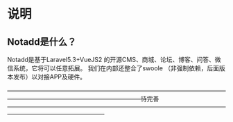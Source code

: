 # 说明
## Notadd是什么？
Notadd是基于Laravel5.3+VueJS2 的开源CMS、商城、论坛、博客、问答、微信系统，它将可以任意拓展。
我们在内部还整合了swoole （非强制依赖，后面版本发布）以对接APP及硬件。  

——————————————————————————————————————————————————————————待完善————————————————————————————————————————————————————
